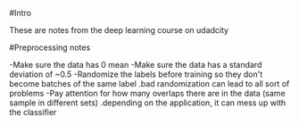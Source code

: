 #Intro

These are notes from the deep learning course on udadcity

#Preprocessing notes

-Make sure the data has 0 mean
-Make sure the data has a standard deviation of ~0.5
-Randomize the labels before training so they don't become batches of the same label
 .bad randomization can lead to all sort of problems
-Pay attention for how many overlaps there are in the data (same sample in different sets)
 .depending on the application, it can mess up with the classifier


